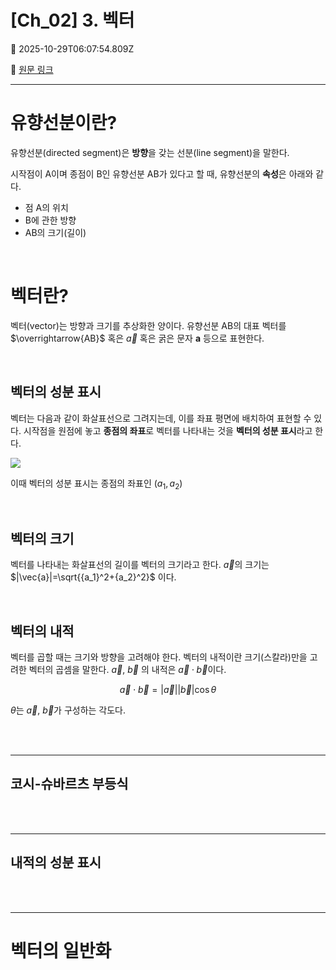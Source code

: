# [Ch_02] 3. 벡터

📅 2025-10-29T06:07:54.809Z

🔗 [원문 링크](https://velog.io/@son-dan-ha/Ch02-3.-벡터)

---


# 유향선분이란? 
유향선분(directed segment)은 **방향**을 갖는 선분(line segment)을 말한다.

시작점이 A이며 종점이 B인 유향선분 AB가 있다고 할 때, 유향선분의 **속성**은 아래와 같다.
- 점 A의 위치
- B에 관한 방향
- AB의 크기(길이)

<br>



# 벡터란?

벡터(vector)는 방향과 크기를 추상화한 양이다. 유향선분 AB의 대표 벡터를 $\overrightarrow{AB}$ 혹은 $\vec{a}$ 혹은 굵은 문자 $\boldsymbol{a}$ 등으로 표현한다. 

<br>

## 벡터의 성분 표시

벡터는 다음과 같이 화살표선으로 그려지는데, 이를 좌표 평면에 배치하여 표현할 수 있다. 시작점을 원점에 놓고 **종점의 좌표**로 벡터를 나타내는 것을 **벡터의 성분 표시**라고 한다. 

![](https://velog.velcdn.com/images/son-dan-ha/post/dbed9eb0-bee8-4da8-8ece-dac884d34c54/image.png)

이때 벡터의 성분 표시는 종점의 좌표인  $(a_1, a_2)$


<br>


## 벡터의 크기

벡터를 나타내는 화살표선의 길이를 벡터의 크기라고 한다.  $\vec{a}$의 크기는 $|\vec{a}|=\sqrt{{a_1}^2+{a_2}^2}$ 이다.

<br>

## 벡터의 내적

벡터를 곱할 때는 크기와 방향을 고려해야 한다. 벡터의 내적이란 크기(스칼라)만을 고려한 벡터의 곱셈을 말한다. $\vec{a}$, $\vec{b}$ 의 내적은 $\vec{a}\cdot\vec{b}$이다. 

$$
\vec{a}\cdot\vec{b}=|\vec{a}||\vec{b}|\cos\theta
$$

$\theta$는 $\vec{a}$, $\vec{b}$가 구성하는 각도다.






<br><br>

---
## 코시-슈바르츠 부등식 

<br><br>

---
## 내적의 성분 표시


<br><br>

---
# 벡터의 일반화 